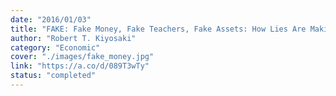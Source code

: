 ```yaml
---
date: "2016/01/03"
title: "FAKE: Fake Money, Fake Teachers, Fake Assets: How Lies Are Making the Poor and Middle Class Poorer"
author: "Robert T. Kiyosaki"
category: "Economic"
cover: "./images/fake_money.jpg"
link: "https://a.co/d/089T3wTy"
status: "completed"
---
```

